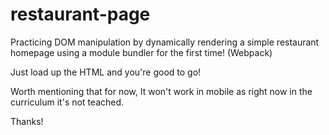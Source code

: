 # restaurant-page

Practicing DOM manipulation by dynamically rendering a simple restaurant homepage using a module bundler for the first time! (Webpack)

Just load up the HTML and you're good to go!

Worth mentioning that for now, It won't work in mobile as right now in the curriculum it's not teached.

Thanks!
